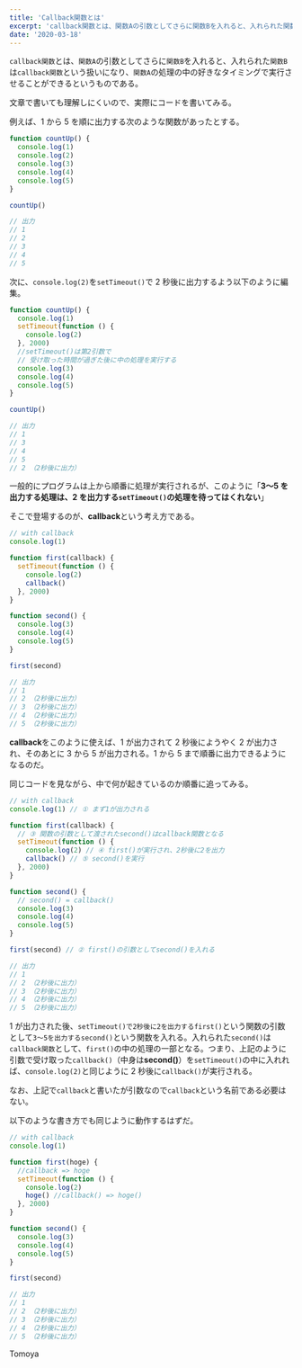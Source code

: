 ```yaml
---
title: 'Callback関数とは'
excerpt: 'callback関数とは、関数Aの引数としてさらに関数Bを入れると、入れられた関数Bはcallback関数という扱いになり、関数Aの処理の中の好きなタイミングで実行させることができるというものである...'
date: '2020-03-18'
---
```


`callback関数`とは、`関数A`の引数としてさらに`関数B`を入れると、入れられた`関数B`は`callback関数`という扱いになり、`関数A`の処理の中の好きなタイミングで実行させることができるというものである。

文章で書いても理解しにくいので、実際にコードを書いてみる。

例えば、1 から 5 を順に出力する次のような関数があったとする。

```js
function countUp() {
  console.log(1)
  console.log(2)
  console.log(3)
  console.log(4)
  console.log(5)
}

countUp()

// 出力
// 1
// 2
// 3
// 4
// 5
```

次に、`console.log(2)`を`setTimeout()`で 2 秒後に出力するよう以下のように編集。

```js
function countUp() {
  console.log(1)
  setTimeout(function () {
    console.log(2)
  }, 2000)
  //setTimeout()は第2引数で
  // 受け取った時間が過ぎた後に中の処理を実行する
  console.log(3)
  console.log(4)
  console.log(5)
}

countUp()

// 出力
// 1
// 3
// 4
// 5
// 2 （2秒後に出力）
```

一般的にプログラムは上から順番に処理が実行されるが、このように「**3〜5 を出力する処理は、2 を出力する`setTimeout()`の処理を待ってはくれない**」

そこで登場するのが、**callback**という考え方である。

```js
// with callback
console.log(1)

function first(callback) {
  setTimeout(function () {
    console.log(2)
    callback()
  }, 2000)
}

function second() {
  console.log(3)
  console.log(4)
  console.log(5)
}

first(second)

// 出力
// 1
// 2 （2秒後に出力）
// 3 （2秒後に出力）
// 4 （2秒後に出力）
// 5 （2秒後に出力）
```

**callback**をこのように使えば、1 が出力されて 2 秒後にようやく 2 が出力され、そのあとに 3 から 5 が出力される。1 から 5 まで順番に出力できるようになるのだ。

同じコードを見ながら、中で何が起きているのか順番に追ってみる。

```js
// with callback
console.log(1) // ① まず1が出力される

function first(callback) {
  // ③ 関数の引数として渡されたsecond()はcallback関数となる
  setTimeout(function () {
    console.log(2) // ④ first()が実行され、2秒後に2を出力
    callback() // ⑤ second()を実行
  }, 2000)
}

function second() {
  // second() = callback()
  console.log(3)
  console.log(4)
  console.log(5)
}

first(second) // ② first()の引数としてsecond()を入れる

// 出力
// 1
// 2 （2秒後に出力）
// 3 （2秒後に出力）
// 4 （2秒後に出力）
// 5 （2秒後に出力）
```

1 が出力された後、`setTimeout()で2秒後に2を出力するfirst()`という関数の引数として`3〜5を出力するsecond()`という関数を入れる。入れられた`second()`は`callback関数`として、`first()`の中の処理の一部となる。つまり、上記のように引数で受け取った`callback()`（中身は**second()**）を`setTimeout()`の中に入れれば、`console.log(2)`と同じように 2 秒後に`callback()`が実行される。

なお、上記で`callback`と書いたが引数なので`callback`という名前である必要はない。

以下のような書き方でも同じように動作するはずだ。

```js
// with callback
console.log(1)

function first(hoge) {
  //callback => hoge
  setTimeout(function () {
    console.log(2)
    hoge() //callback() => hoge()
  }, 2000)
}

function second() {
  console.log(3)
  console.log(4)
  console.log(5)
}

first(second)

// 出力
// 1
// 2 （2秒後に出力）
// 3 （2秒後に出力）
// 4 （2秒後に出力）
// 5 （2秒後に出力）
```

Tomoya
